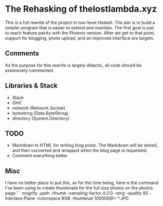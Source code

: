 # The Rehasking of thelostlambda.xyz
This is a full rewrite of the project in low-level Haskell.
The aim is to build a simpler program that is easier to extend and maintain. The
first goal is just to reach feature pairity with the Phoenix version. After we
get to that point, support for blogging, photo upload, and an improved interface
are targets.

## Comments
As the purpose for this rewrite is largely didactic, all code should be
extensively commented.

## Libraries & Stack
  - Stack
  - GHC
  - network (Network.Socket)
  - bytestring (Data.ByteString)
  - directory (System.Directory)

## TODO
  - Markdown to HTML for writing blog posts. The Markdown will be stored, and
  then converted and wrapped when the blog page is requested.
  - Comment everything better

## Misc
I have no better place to put this, so for the time being, here is the command I've been using to create thumbnails for the full size photos on the photos page:```
mogrify -path ./thumb -sampling-factor 4:2:0 -strip -quality 85 -interlace Plane -colorspace RGB -thumbnail 100000@\> *.JPG
```
